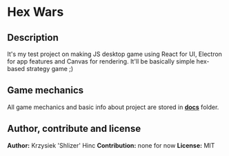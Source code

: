 # Hex Wars

## Description

It's my test project on making JS desktop game using React for UI, Electron for app features and Canvas for rendering. It'll be basically simple hex-based strategy game ;)

## Game mechanics

All game mechanics and basic info about project are stored in [**docs**](docs/index.md) folder.

## Author, contribute and license

**Author:** Krzysiek 'Shlizer' Hinc
**Contribution:** none for now
**License:** MIT
